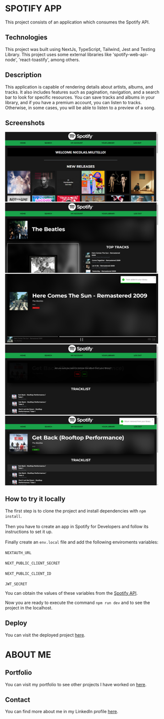 # SPOTIFY APP

This project consists of an application which consumes the Spotify API.

## Technologies

This project was built using NextJs, TypeScript, Tailwind, Jest and Testing Library. This project uses some external libraries like 'spotify-web-api-node', 'react-toastify', among others.

## Description

This application is capable of rendering details about artists, albums, and tracks. It also includes features such as pagination, navigation, and a search bar to look for specific resources.
You can save tracks and albums in your library, and if you have a premium account, you can listen to tracks. Otherwise, in some cases, you will be able to listen to a preview of a song.

## Screenshots

<img src="public/screenshot_1.png" alt="spoyify_app_home_screenshot" width="500">

<img src="public/screenshot_2.png" alt="spoyify_app_artist_screenshot" width="500">

<img src="public/screenshot_3.png" alt="spoyify_app_track_screenshot" width="500">

<img src="public/screenshot_4.png" alt="spoyify_app_album_screenshot" width="500">

<img src="public/screenshot_5.png" alt="spoyify_app_album_notification_screenshot" width="500">

## How to try it locally

The first step is to clone the project and install dependencies with `npm install`. <br />
<br />
Then you have to create an app in Spotify for Developers and follow its instructions to set it up.<br />
<br />
Finally create an `env.local` file and add the following enviroments variables: <br />
<br />
`NEXTAUTH_URL`<br />
<br />
`NEXT_PUBLIC_CLIENT_SECRET`<br />
<br />
`NEXT_PUBLIC_CLIENT_ID`<br />
<br />
`JWT_SECRET`<br />

You can obtain the values of these variables from the <a href='https://developer.spotify.com/'>Spotify API</a>.<br />

Now you are ready to execute the command `npm run dev` and to see the project in the localhost.

## Deploy

You can visit the deployed project <a href='https://spotifyproject.vercel.app/'>here</a>.

# ABOUT ME

## Portfolio

You can visit my portfolio to see other projects I have worked on <a href='https://portfolio-nicolasmilitello.vercel.app/'>here</a>.

## Contact

You can find more about me in my LinkedIn profile <a href='https://www.linkedin.com/in/nicolas-militello-full-stack/'>here</a>.
